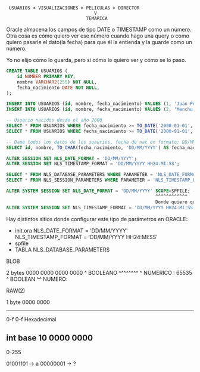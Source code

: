 

     USUARIOS < VISUALIZACIONES > PELICULAS > DIRECTOR
                                     V
                                  TEMARICA



Oracle almacena los campos de tipo DATE o TIMESTAMP como un número.
Otra cosa es cómo quiero ver ese número cuando hago una query o como quiero pasarle el dato(la fecha) para que él la entienda y la guarde como un número.

Yo no elijo cómo lo guarda, pero sí cómo lo quiero ver y cómo se lo paso.
```sql
CREATE TABLE USUARIOS (
    id NUMBER PRIMARY KEY,
    nombre VARCHAR2(255) NOT NULL,
    fecha_nacimiento DATE NOT NULL,
);

INSERT INTO USUARIOS (id, nombre, fecha_nacimiento) VALUES (1, 'Juan Pérez', TO_DATE('1990-01-01', 'YYYY-MM-DD'));
INSERT INTO USUARIOS (id, nombre, fecha_nacimiento) VALUES (2, 'Menchu Pérez', TO_DATE('01/01/1990', 'DD/MM/YYYY'));

-- Usuario nacidos desde el año 2000
SELECT * FROM USUARIOS WHERE fecha_nacimiento >= TO_DATE('2000-01-01', 'YYYY-MM-DD');
SELECT * FROM USUARIOS WHERE fecha_nacimiento >= TO_DATE('2000-01-01', 'YYYY-MM-DD');

-- Dame todos los datos de los suaurios, fecha de nac en formato: DD/MM/YYYY
SELECT id, nombre, TO_CHAR(fecha_nacimiento, 'DD/MM/YYYY') AS fecha_nacimiento FROM USUARIOS;

ALTER SESSION SET NLS_DATE_FORMAT = 'DD/MM/YYYY';
ALTER SESSION SET NLS_TIMESTAMP_FORMAT = 'DD/MM/YYYY HH24:MI:SS';

SELECT * FROM NLS_DATABASE_PARAMETERS WHERE PARAMETER = 'NLS_DATE_FORMAT';
SELECT * FROM NLS_SESSION_PARAMETERS WHERE PARAMETER = 'NLS_TIMESTAMP_FORMAT';

ALTER SYSTEM SESSION SET NLS_DATE_FORMAT = 'DD/MM/YYYY' SCOPE=SPFILE; -- guarda el dato en la sesion, sino en la base de datos
                                                        ^^^^^^^^^^^^
                                                        Donde quiero que se guarde ese parámetro
ALTER SYSTEM SESSION SET NLS_TIMESTAMP_FORMAT = 'DD/MM/YYYY HH24:MI:SS'; -- guarda el dato no en la sesion, sino en la base de datos
```


Hay distintos sitios donde configurar este tipo de parámetros en ORACLE:
- init.ora
     NLS_DATE_FORMAT = 'DD/MM/YYYY'
     NLS_TIMESTAMP_FORMAT = 'DD/MM/YYYY HH24:MI:SS'
- spfile
- TABLA NLS_DATABASE_PARAMETERS

BLOB

2 bytes
0000 0000 0000 0000
^
BOOLEANO
 ^^^^^^^^ ^
 NUMERICO : 65535
           ^
           BOOLEAN
            ^^
            NUMERO: 


RAW(2)


1 byte
0000 0000
---- ----
 0-f  0-f
Hexadecimal

int base 10
0000 0000
---------
 0-255

 01001101 -> a
 00000001 -> ?